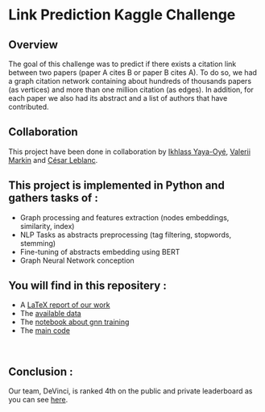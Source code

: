# Link Prediction Kaggle Challenge 

## Overview

The goal of this challenge was to predict if there exists a citation link between two papers (paper A cites B or paper B cites A). To do so, we had a graph citation network containing about hundreds of thousands papers (as vertices) and more than one million citation (as edges). In addition, for each paper we also had its abstract and a list of authors that have contributed.

## Collaboration

This project have been done in collaboration by [Ikhlass Yaya-Oyé](https://github.com/ikhlo), [Valerii Markin](https://github.com/ValeriyMarkin) and [César Leblanc](https://github.com/CesarLeblanc).

## This project is implemented in Python and gathers tasks of :
* Graph processing and features extraction (nodes embeddings, similarity, index)
* NLP Tasks as abstracts preprocessing (tag filtering, stopwords, stemming)
* Fine-tuning of abstracts embedding using BERT
* Graph Neural Network conception
  

## You will find in this repositery : 
* A [LaTeX report of our work](https://github.com/ikhlo/LinkPrediction_Kaggle/blob/main/ALTEGRAD_Report.pdf)
* The [available data](https://github.com/thomastrg/LinkPrediction_Kaggle/tree/main/data_challenge_2021)
* The [notebook about gnn training](https://github.com/thomastrg/LinkPrediction_Kaggle/blob/main/code/train_gnn.py)
* The [main code](https://github.com/thomastrg/LinkPrediction_Kaggle/tree/main/code)
<br> 

## Conclusion : 

Our team, DeVinci, is ranked 4th on the public and private leaderboard as you can see [here](https://www.kaggle.com/c/altegrad-2021/leaderboard).